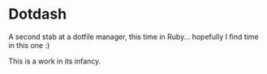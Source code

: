 Dotdash
=======

A second stab at a dotfile manager, this time in Ruby... hopefully I find time in this one :)

This is a work in its infancy.
